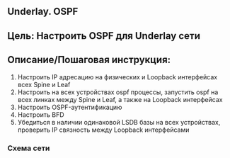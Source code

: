 ## **Underlay. OSPF**
## **Цель: Настроить OSPF для Underlay сети**
## **Описание/Пошаговая инструкция:**
1. Настроить IP адресацию на физических и Loopback интерфейсах всех Spine и Leaf
2. Настроить на всех устройствах ospf процессы, запустить ospf на всех линках между Spine и Leaf, а также на Loopback интерфейсах
3. Настроить OSPF-аутентификацию
4. Настроить BFD
5. Убедиться в наличии одинаковой LSDB базы на всех устройствах, проверить IP связность между Loopback интерфейсами

### **Схема сети**
